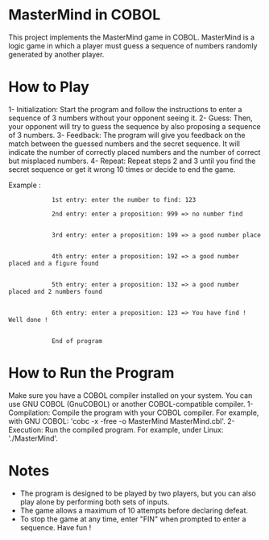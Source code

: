 # MasterMind in COBOL
This project implements the MasterMind game in COBOL. MasterMind is a logic game in which a player must guess a sequence of numbers randomly generated by another player.
# How to Play
1- Initialization: Start the program and follow the instructions to enter a sequence of 3 numbers without your opponent seeing it.
2- Guess: Then, your opponent will try to guess the sequence by also proposing a sequence of 3 numbers.
3- Feedback: The program will give you feedback on the match between the guessed numbers and the secret sequence. It will indicate the number of correctly placed numbers and the number of correct but misplaced numbers.
4- Repeat: Repeat steps 2 and 3 until you find the secret sequence or get it wrong 10 times or decide to end the game.

Example :

                1st entry: enter the number to find: 123

                2nd entry: enter a proposition: 999 => no number find
                                            

                3rd entry: enter a proposition: 199 => a good number place
                                             

                4th entry: enter a proposition: 192 => a good number placed and a figure found
                                             

                5th entry: enter a proposition: 132 => a good number placed and 2 numbers found
                                             

                6th entry: enter a proposition: 123 => You have find ! Well done !
                                             

                End of program

# How to Run the Program
Make sure you have a COBOL compiler installed on your system. You can use GNU COBOL (GnuCOBOL) or another COBOL-compatible compiler.
1- Compilation: Compile the program with your COBOL compiler. For example, with GNU COBOL: 'cobc -x -free -o MasterMind MasterMind.cbl'.
2- Execution: Run the compiled program. For example, under Linux: './MasterMind'.
# Notes
- The program is designed to be played by two players, but you can also play alone by performing both sets of inputs.
- The game allows a maximum of 10 attempts before declaring defeat.
- To stop the game at any time, enter "FIN" when prompted to enter a sequence.
Have fun !
